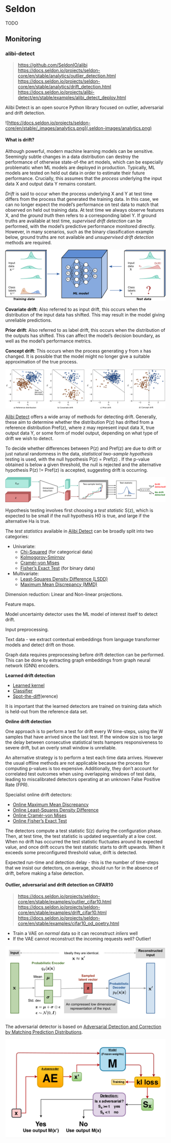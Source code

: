 # Seldon

TODO



## Monitoring

###  alibi-detect

> https://github.com/SeldonIO/alibi
> https://docs.seldon.io/projects/seldon-core/en/stable/analytics/outlier_detection.html
> https://docs.seldon.io/projects/seldon-core/en/stable/analytics/drift_detection.html
> https://docs.seldon.io/projects/alibi-detect/en/stable/examples/alibi_detect_deploy.html

Alibi Detect is an open source Python library focused on outlier, adversarial and drift detection.

![https://docs.seldon.io/projects/seldon-core/en/stable/_images/analytics.png](.seldon-images/analytics.png)

#### What is drift?

Although powerful, modern machine learning models can be sensitive. Seemingly subtle changes in a data distribution can destroy the performance of otherwise state-of-the art models, which can be especially problematic when ML models are deployed in production. Typically, ML models are tested on held out data in order to estimate their future performance. Crucially, this assumes that the *process* underlying the input data X and output data Y remains constant.

*Drift* is said to occur when the process underlying X and Y at test time differs from the process that generated the training data. In this case, we can no longer expect the model’s performance on test data to match that observed on held out training data. At test time we always observe features X, and the *ground truth* then refers to a corresponding label Y. If ground truths are available at test time, *supervised drift detection* can be performed, with the model’s predictive performance monitored directly. However, in many scenarios, such as the binary classification example below, ground truths are not available and *unsupervised drift detection* methods are required.

![Drift in deployment](.seldon-images/drift_deployment.png)

**Covariate drift**: Also referred to as input drift, this occurs when the distribution of the input data has shifted. This may result in the model giving unreliable predictions.

**Prior drift**: Also referred to as label drift, this occurs when the distribution of the outputs has shifted. This can affect the model’s decision boundary, as well as the model’s performance metrics.

**Concept drift**: This occurs when the process generating y from x has changed. It is possible that the model might no longer give a suitable approximation of the true process.

![2D drift example](.seldon-images/bg_2d_drift.png)

[Alibi Detect](https://github.com/SeldonIO/alibi-detect) offers a wide array of methods for detecting drift. Generally, these aim to determine whether the distribution P(z) has drifted from a reference distribution Pref(z), where z may represent input data X, true output data Y, or some form of model output, depending on what type of drift we wish to detect.

To decide whether differences between P(z) and Pref(z) are due to drift or just natural randomness in the data, *statistical two-sample hypothesis* testing is used, with the null hypothesis P(z) = Pref(z) . If the p-value obtained is below a given threshold, the null is rejected and the alternative hypothesis P(z) != Pref(z) is accepted, suggesting drift is occurring.

![Drift detection pipeline](.seldon-images/drift_pipeline.png)

Hypothesis testing involves first choosing a *test statistic* S(z), which is expected to be small if the null hypothesis H0 is true, and large if the alternative Ha is true.

The *test statistics* available in [Alibi Detect](https://github.com/SeldonIO/alibi-detect) can be broadly split into two categories:

- Univariate:
  - [Chi-Squared](https://docs.seldon.io/projects/alibi-detect/en/stable/cd/methods/chisquaredrift.html) (for categorical data)
  - [Kolmogorov-Smirnov](https://docs.seldon.io/projects/alibi-detect/en/stable/cd/methods/ksdrift.html)
  - [Cramér-von Mises](https://docs.seldon.io/projects/alibi-detect/en/stable/cd/methods/cvmdrift.html)
  - [Fisher’s Exact Test](https://docs.seldon.io/projects/alibi-detect/en/stable/cd/methods/fetdrift.html) (for binary data)
- Multivariate:
  - [Least-Squares Density Difference (LSDD)](https://docs.seldon.io/projects/alibi-detect/en/stable/cd/methods/lsdddrift.html)
  - [Maximum Mean Discrepancy (MMD)](https://docs.seldon.io/projects/alibi-detect/en/stable/cd/methods/mmddrift.html)

Dimension reduction: Linear and Non-linear projections.

Feature maps.

Model uncertainty detector uses the ML model of interest itself to detect drift.

Input preprocessing.

Text data - we extract contextual embeddings from language transformer models and detect drift on those. 

Graph data requires preprocessing before drift detection can be performed. This can be done by extracting graph embeddings from graph neural network (GNN) encoders.

**Learned drift detection**

- [Learned kernel](https://docs.seldon.io/projects/alibi-detect/en/stable/cd/methods/learnedkerneldrift.html)
- [Classifier](https://docs.seldon.io/projects/alibi-detect/en/stable/cd/methods/classifierdrift.html)
- [Spot-the-diff](https://docs.seldon.io/projects/alibi-detect/en/stable/cd/methods/spotthediffdrift.html)(erence)

It is important that the learned detectors are trained on training data which is held-out from the reference data set.

**Online drift detection**

One approach is to perform a test for drift every W time-steps, using the W samples that have arrived since the last test. If the window size  is too large the delay between consecutive statistical tests hampers responsiveness to severe drift, but an overly small window is unreliable.

An alternative strategy is to perform a test each time data arrives. However the usual offline methods are not applicable because the process for computing p-values is too expensive. Additionally, they don’t account for correlated test outcomes when using overlapping windows of test data, leading to miscalibrated detectors operating at an unknown False Positive Rate (FPR). 

Specialist online drift detectors:

- [Online Maximum Mean Discrepancy](https://docs.seldon.io/projects/alibi-detect/en/stable/cd/methods/onlinemmddrift.html)
- [Online Least-Squares Density Difference](https://docs.seldon.io/projects/alibi-detect/en/stable/cd/methods/onlinelsdddrift.html)
- [Online Cramér-von Mises](https://docs.seldon.io/projects/alibi-detect/en/stable/cd/methods/onlinecvmdrift.html)
- [Online Fisher’s Exact Test](https://docs.seldon.io/projects/alibi-detect/en/stable/cd/methods/onlinefetdrift.html)

The detectors compute a test statistic S(z) during the configuration phase. Then, at test time, the test statistic is updated sequentially at a low cost. When no drift has occurred the test statistic fluctuates around its expected value, and once drift occurs the test statistic starts to drift upwards. When it exceeds some preconfigured threshold value, drift is detected.

Expected run-time and detection delay - this is the number of time-steps that we insist our detectors, on average, should run for in the absence of drift, before making a false detection.

#### Outlier, adversarial and drift detection on CIFAR10

> https://docs.seldon.io/projects/seldon-core/en/stable/examples/outlier_cifar10.html
> https://docs.seldon.io/projects/seldon-core/en/stable/examples/drift_cifar10.html
> https://docs.seldon.io/projects/seldon-core/en/stable/examples/cifar10_od_poetry.html


- Train a VAE on *normal* data so it can reconstruct *inliers* well
- If the VAE cannot reconstruct the incoming requests well? Outlier!

![image-20231113114504941](.seldon-images/image-20231113114504941.png)

The adversarial detector is based on [Adversarial Detection and Correction by Matching Prediction Distributions](https://arxiv.org/abs/2002.09364).

![image-20231113115244426](.seldon-images/image-20231113115244426.png)


